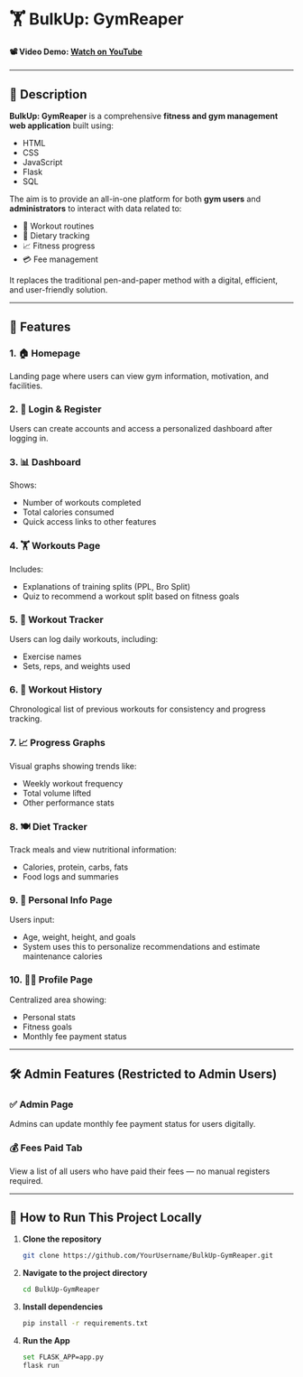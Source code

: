# 🏋️ BulkUp: GymReaper

#### 📽️ Video Demo: [Watch on YouTube](https://youtu.be/4T4zizVljX8)

---

## 📌 Description

**BulkUp: GymReaper** is a comprehensive **fitness and gym management web application** built using:

- HTML
- CSS
- JavaScript
- Flask
- SQL

The aim is to provide an all-in-one platform for both **gym users** and **administrators** to interact with data related to:

- 💪 Workout routines  
- 🥗 Dietary tracking  
- 📈 Fitness progress  
- 💳 Fee management  

It replaces the traditional pen-and-paper method with a digital, efficient, and user-friendly solution.

---

## 🚀 Features

### 1. 🏠 Homepage
Landing page where users can view gym information, motivation, and facilities.

### 2. 🔐 Login & Register
Users can create accounts and access a personalized dashboard after logging in.

### 3. 📊 Dashboard
Shows:
- Number of workouts completed
- Total calories consumed
- Quick access links to other features

### 4. 🏋️ Workouts Page
Includes:
- Explanations of training splits (PPL, Bro Split)
- Quiz to recommend a workout split based on fitness goals

### 5. 📘 Workout Tracker
Users can log daily workouts, including:
- Exercise names
- Sets, reps, and weights used

### 6. 📆 Workout History
Chronological list of previous workouts for consistency and progress tracking.

### 7. 📈 Progress Graphs
Visual graphs showing trends like:
- Weekly workout frequency
- Total volume lifted
- Other performance stats

### 8. 🍽️ Diet Tracker
Track meals and view nutritional information:
- Calories, protein, carbs, fats
- Food logs and summaries

### 9. 👤 Personal Info Page
Users input:
- Age, weight, height, and goals
- System uses this to personalize recommendations and estimate maintenance calories

### 10. 🙍‍♂️ Profile Page
Centralized area showing:
- Personal stats
- Fitness goals
- Monthly fee payment status

---

## 🛠️ Admin Features (Restricted to Admin Users)

### ✅ Admin Page
Admins can update monthly fee payment status for users digitally.

### 💰 Fees Paid Tab
View a list of all users who have paid their fees — no manual registers required.

---

## 📂 How to Run This Project Locally

1. **Clone the repository**
   ```bash
   git clone https://github.com/YourUsername/BulkUp-GymReaper.git

2. **Navigate to the project directory**
   ```bash
   cd BulkUp-GymReaper

3. **Install dependencies**
   ```bash
   pip install -r requirements.txt

4. **Run the App**
   ```bash
   set FLASK_APP=app.py
   flask run